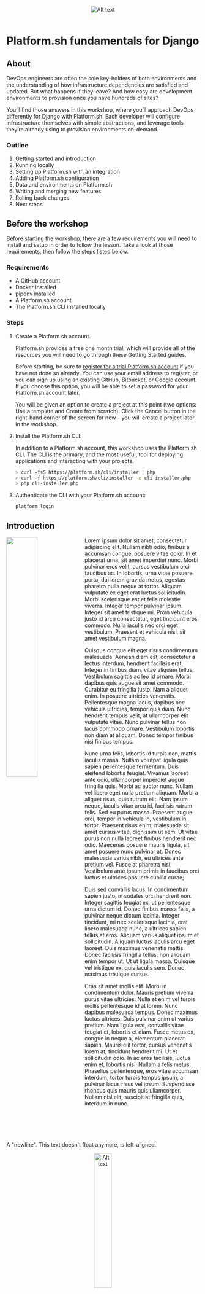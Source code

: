 <div align="center">
   <img title="a title" alt="Alt text" src="images/github/git-hub-demos.png">
   <br/><br/>
   <h1>Platform.sh fundamentals for Django</h1>
</div>

## About

DevOps engineers are often the sole key-holders of both environments and the understanding of how infrastructure dependencies are satisfied and updated. But what happens if they leave? And how easy are development environments to provision once you have hundreds of sites?

You’ll find those answers in this workshop, where you’ll approach DevOps differently for Django with Platform.sh. Each developer will configure infrastructure themselves with simple abstractions, and leverage tools they’re already using to provision environments on-demand.

### Outline

1. Getting started and introduction
1. Running locally
1. Setting up Platform.sh with an integration
1. Adding Platform.sh configuration
1. Data and environments on Platform.sh
1. Writing and merging new features
1. Rolling back changes
1. Next steps

## Before the workshop

Before starting the workshop, there are a few requirements you will need to install and setup in order to follow the lesson.
Take a look at those requirements, then follow the steps listed below.

### Requirements

- A GitHub account
- Docker installed
- pipenv installed
- A Platform.sh account
- The Platform.sh CLI installed locally

### Steps

1. Create a Platform.sh account.

    Platform.sh provides a free one month trial, which will provide all of the resources you will need to go through these Getting Started guides.

    Before starting, be sure to [register for a trial Platform.sh account](https://auth.api.platform.sh/register) if you have not done so already. You can use your email address to register, or you can sign up using an existing GitHub, Bitbucket, or Google account. If you choose this option, you will be able to set a password for your Platform.sh account later.

    You will be given an option to create a project at this point (two options: Use a template and Create from scratch). Click the Cancel button in the right-hand corner of the screen for now - you will create a project later in the workshop.

1. Install the Platform.sh CLI:

    In addition to a Platform.sh account, this workshop uses the Platform.sh CLI. The CLI is the primary, and the most useful, tool for deploying applications and interacting with your projects.

    ```bash
    > curl -fsS https://platform.sh/cli/installer | php                 # Linux/MacOS
    > curl -f https://platform.sh/cli/installer -o cli-installer.php    # Windows
    > php cli-installer.php
    ```

1. Authenticate the CLI with your Platform.sh account:

    ```bash
    platform login
    ```

## Introduction

<img src="images/cluster-base.png" align="left" width="40%"/>

Lorem ipsum dolor sit amet, consectetur adipiscing elit. Nullam nibh odio, finibus a accumsan congue, posuere vitae dolor. In et placerat urna, sit amet imperdiet nunc. Morbi pulvinar eros velit, cursus vestibulum orci faucibus ac. In lobortis, urna vitae posuere porta, dui lorem gravida metus, egestas pharetra nulla neque at tortor. Aliquam vulputate ex eget erat luctus sollicitudin. Morbi scelerisque est et felis molestie viverra. Integer tempor pulvinar ipsum. Integer sit amet tristique mi. Proin vehicula justo id arcu consectetur, eget tincidunt eros commodo. Nulla iaculis nec orci eget vestibulum. Praesent et vehicula nisl, sit amet vestibulum magna.

Quisque congue elit eget risus condimentum malesuada. Aenean diam est, consectetur a lectus interdum, hendrerit facilisis erat. Integer in finibus diam, vitae aliquam tellus. Vestibulum sagittis ac leo id ornare. Morbi dapibus quis augue sit amet commodo. Curabitur eu fringilla justo. Nam a aliquet enim. In posuere ultricies venenatis. Pellentesque magna lacus, dapibus nec vehicula ultricies, tempor quis diam. Nunc hendrerit tempus velit, at ullamcorper elit vulputate vitae. Nunc pulvinar tellus non lacus commodo ornare. Vestibulum lobortis non diam at aliquam. Donec tempor finibus nisi finibus tempus.

Nunc urna felis, lobortis id turpis non, mattis iaculis massa. Nullam volutpat ligula quis sapien pellentesque fermentum. Duis eleifend lobortis feugiat. Vivamus laoreet ante odio, ullamcorper imperdiet augue fringilla quis. Morbi ac auctor nunc. Nullam vel libero eget nulla pretium aliquam. Morbi a aliquet risus, quis rutrum elit. Nam ipsum neque, iaculis vitae arcu id, facilisis rutrum felis. Sed eu purus massa. Praesent augue orci, tempor in vehicula in, vestibulum in tortor. Praesent risus enim, malesuada sit amet cursus vitae, dignissim ut sem. Ut vitae purus non nulla laoreet finibus hendrerit nec odio. Maecenas posuere mauris ligula, sit amet posuere nunc pulvinar at. Donec malesuada varius nibh, eu ultrices ante pretium vel. Fusce at pharetra nisi. Vestibulum ante ipsum primis in faucibus orci luctus et ultrices posuere cubilia curae;

Duis sed convallis lacus. In condimentum sapien justo, in sodales orci hendrerit non. Integer sagittis feugiat ex, ut pellentesque urna dictum id. Donec finibus massa felis, a pulvinar neque dictum lacinia. Integer tincidunt, mi nec scelerisque lacinia, erat libero malesuada nunc, a ultrices sapien tellus at eros. Aliquam varius aliquet ipsum et sollicitudin. Aliquam luctus iaculis arcu eget laoreet. Duis maximus venenatis mattis. Donec facilisis fringilla tellus, non aliquam enim tempor ut. Ut ut ligula massa. Quisque vel tristique ex, quis iaculis sem. Donec maximus tristique cursus.

Cras sit amet mollis elit. Morbi in condimentum dolor. Mauris pretium viverra purus vitae ultricies. Nulla et enim vel turpis mollis pellentesque id at lorem. Nunc dapibus malesuada tempus. Donec maximus luctus ultrices. Duis pulvinar enim ut varius pretium. Nam ligula erat, convallis vitae feugiat et, lobortis et diam. Fusce metus ex, congue in neque a, elementum placerat sapien. Mauris elit tortor, cursus venenatis lorem at, tincidunt hendrerit mi. Ut et sollicitudin odio. In ac eros facilisis, luctus enim et, lobortis nisi. Nullam a felis metus. Phasellus pellentesque, eros vitae accumsan interdum, tortor turpis tempus ipsum, a pulvinar lacus risus vel ipsum. Suspendisse rhoncus quis mauris quis ullamcorper. Nullam nisl elit, suscipit at fringilla quis, interdum in nunc.

<br clear="left"/>

A "newline". This text doesn't float anymore, is left-aligned.

<div align="center">
   <img title="a title" alt="Alt text" src="images/cluster-base.png" width="30%">
</div>

## Getting started

Let's set up your copy of the repository for the workshop.

1. Clone this repository

    ```bash
    git clone git@github.com:platformsh-workshops/django.git
    ```

1. Create a new repository on GitHub, either through the UI, or with the GitHub CLI tool:

    ```bash
    gh repo create <YOUR_ACCOUNT>/django --public
    ```

1. Push the clone to your remote repository:

    ```bash
    cd django
    git remote rename origin upstream
    git remote add origin git@github.com:<YOUR_ACCOUNT>/django.git
    git push -u origin main
    ```

## Running locally

Now that you have the repository locally and remotely on GitHub, let's use Docker to take a look at it running locally.
 
1. Install requirements using `pipenv`:

   ```bash
   cd django
   pipenv install
   ```

1. Install PostgreSQL requirements (`pyscopg2`) if needed (You will see a `pg_config_executable not found` error during installation if needed):

   ```bash
   > brew install postgresql           # MacOS
   > sudo apt-get install postgresql   # Ubuntu
   ```

1. Start the PostgreSQL container:

    ```bash
    docker-composer up -d
    ```

1. Create the database:

    This repository's `settings.py` configures the database credentials by default as follows:

    ```python
    DATABASES = {
        'default': {
            'ENGINE': 'django.db.backends.postgresql',
            'NAME': 'bigfoot',
            'USER': 'bigfoot',
            'PASSWORD': 'bigfoot',
            'HOST': 'localhost',
            'PORT': '5432',
        }
    }
    ```

    Create the `bigfoot` database and user in the PostgreSQL container:

    ```bash
    > sudo -u postgres psql
    postgres> createdb bigfoot && createuser -s bigfoot
    ```

1. Perform migrations:

    ```bash
    pipenv run python manage.py migrate
    ```

1. Generate starter data in the database:

    ```bash
    pipenv run python manage.py generate_fake_data
    ```

1. Run the server

    ```bash
    pipenv run python manage.py runserver
    ```

<div align="center">
<img title="a title" alt="Alt text" src="images/app-preview.png">
</div>


## Setting up on Platform.sh

1. Create your first empty project:

    ```bash
    platform create
    ```

    Follow the prompts to name the project, 

1. Get a GitHub token

1. Set up the integration

## Add Platform.sh configuration

1. Create a new branch to work from:

    ```bash
    git checkout -b platformify
    ```

1. Configure services:

1. Configure routes:

1. Configure application:

1. Commit and push to Platform.sh:

1. Test the data:

1. Merge into production:

1. Reseed production data: